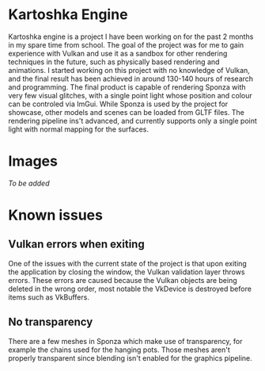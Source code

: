 # Kartoshka Engine
 
Kartoshka engine is a project I have been working on for the past 2 months in my spare time from school. The goal of the project was for me to gain experience with Vulkan and use it as a sandbox for other rendering techniques in the future, such as physically based rendering and animations. I started working on this project with no knowledge of Vulkan, and the final result has been achieved in around 130-140 hours of research and programming.
The final product is capable of rendering Sponza with very few visual glitches, with a single point light whose position and colour can be controled via ImGui. While Sponza is used by the project for showcase, other models and scenes can be loaded from GLTF files. The rendering pipeline ins't advanced, and currently supports only a single point light with normal mapping for the surfaces.

# Images

*To be added*

# Known issues
## Vulkan errors when exiting 
One of the issues with the current state of the project is that upon exiting the application by closing the window, the Vulkan validation layer throws errors. These errors are caused because the Vulkan objects are being deleted in the wrong order, most notable the VkDevice is destroyed before items such as VkBuffers.

## No transparency
There are a few meshes in Sponza which make use of transparency, for example the chains used for the hanging pots. Those meshes aren't properly transparent since blending isn't enabled for the graphics pipeline.
